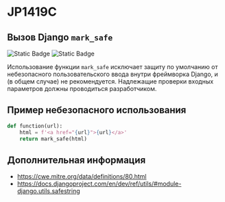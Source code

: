# JP1419C
## Вызов Django `mark_safe`

![Static Badge](https://img.shields.io/badge/%D0%A1%D1%82%D0%B5%D0%BF%D0%B5%D0%BD%D1%8C%20%D0%BA%D1%80%D0%B8%D1%82%D0%B8%D1%87%D0%BD%D0%BE%D1%81%D1%82%D0%B8-%D1%81%D1%80%D0%B5%D0%B4%D0%BD%D1%8F%D1%8F-orange?style=for-the-badge)
![Static Badge](https://img.shields.io/badge/%D0%94%D0%BE%D1%81%D1%82%D0%BE%D0%B2%D0%B5%D1%80%D0%BD%D0%BE%D1%81%D1%82%D1%8C%20%D0%BE%D0%BF%D1%80%D0%B5%D0%B4%D0%B5%D0%BB%D0%B5%D0%BD%D0%B8%D1%8F-%D0%B2%D1%8B%D1%81%D0%BE%D0%BA%D0%B0%D1%8F-crimson?style=for-the-badge)

Использование функции `mark_safe` исключает защиту по умолчанию от небезопасного пользовательского ввода внутри фреймворка Django, и (в общем случае) не рекомендуется. Надлежащие проверки входных параметров должны проводиться разработчиком.

## Пример небезопасного использования

```python linenums="1"
def function(url):
    html = f'<a href="{url}">{url}</a>'
    return mark_safe(html)
```

## Дополнительная информация

* <https://cwe.mitre.org/data/definitions/80.html>
* <https://docs.djangoproject.com/en/dev/ref/utils/#module-django.utils.safestring>
